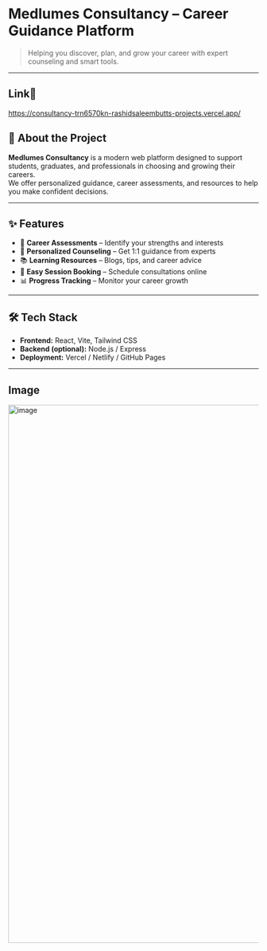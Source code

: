 # Medlumes Consultancy – Career Guidance Platform

> Helping you discover, plan, and grow your career with expert counseling and smart tools.

---

## Link🔗
https://consultancy-trn6570kn-rashidsaleembutts-projects.vercel.app/

## 🚀 About the Project
**Medlumes Consultancy** is a modern web platform designed to support students, graduates, and professionals in choosing and growing their careers.  
We offer personalized guidance, career assessments, and resources to help you make confident decisions.

---

## ✨ Features
- 🧭 **Career Assessments** – Identify your strengths and interests  
- 🎯 **Personalized Counseling** – Get 1:1 guidance from experts  
- 📚 **Learning Resources** – Blogs, tips, and career advice  
- 📅 **Easy Session Booking** – Schedule consultations online  
- 📊 **Progress Tracking** – Monitor your career growth

---

## 🛠️ Tech Stack
- **Frontend:** React, Vite, Tailwind CSS  
- **Backend (optional):** Node.js / Express  
- **Deployment:** Vercel / Netlify / GitHub Pages

---

## Image
<img width="1900" height="1080" alt="image" src="https://github.com/user-attachments/assets/fa090e17-f0be-4cee-9603-2babbbfd4cbe" />

